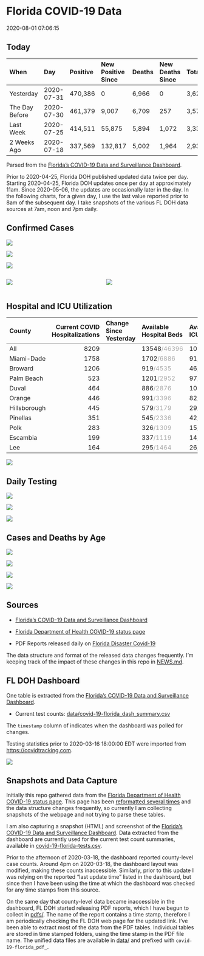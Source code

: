 Florida COVID-19 Data
================
2020-08-01 07:06:15

## Today

| When           | Day        | Positive | New Positive Since | Deaths | New Deaths Since | Total     |
| :------------- | :--------- | :------- | :----------------- | :----- | :--------------- | :-------- |
| Yesterday      | 2020-07-31 | 470,386  | 0                  | 6,966  | 0                | 3,628,088 |
| The Day Before | 2020-07-30 | 461,379  | 9,007              | 6,709  | 257              | 3,579,117 |
| Last Week      | 2020-07-25 | 414,511  | 55,875             | 5,894  | 1,072            | 3,336,377 |
| 2 Weeks Ago    | 2020-07-18 | 337,569  | 132,817            | 5,002  | 1,964            | 2,931,988 |

Parsed from the [Florida’s COVID-19 Data and Surveillance
Dashboard](https://fdoh.maps.arcgis.com/apps/opsdashboard/index.html#/8d0de33f260d444c852a615dc7837c86).

Prior to 2020-04-25, Florida DOH published updated data twice per day.
Starting 2020-04-25, Florida DOH updates once per day at approximately
11am. Since 2020-05-06, the updates are occasionally later in the day.
In the following charts, for a given day, I use the last value reported
prior to 8am of the subsequent day. I take snapshots of the various FL
DOH data sources at 7am, noon and 7pm daily.

## Confirmed Cases

![](plots/covid-19-florida-daily-test-changes.png)

![](plots/covid-19-florida-deaths-by-day.png)

![](plots/covid-19-florida-county-top-6.png)

<div class="columns">

<div class="column is-full-mobile">

![](plots/covid-19-florida-testing.png)

</div>

<div class="column is-full-mobile">

![](plots/covid-19-florida-total-positive.png)

</div>

</div>

## Hospital and ICU Utilization

| County       | Current COVID Hospitalizations | Change Since Yesterday | Available Hospital Beds                      | Available ICU Beds                         |
| :----------- | -----------------------------: | :--------------------- | :------------------------------------------- | :----------------------------------------- |
| All          |                           8209 |                        | 13548<span style="color: #aaa">/46396</span> | 1018<span style="color: #aaa">/5211</span> |
| Miami-Dade   |                           1758 |                        | 1702<span style="color: #aaa">/6886</span>   | 91<span style="color: #aaa">/886</span>    |
| Broward      |                           1206 |                        | 919<span style="color: #aaa">/4535</span>    | 46<span style="color: #aaa">/482</span>    |
| Palm Beach   |                            523 |                        | 1201<span style="color: #aaa">/2952</span>   | 97<span style="color: #aaa">/326</span>    |
| Duval        |                            464 |                        | 886<span style="color: #aaa">/2876</span>    | 103<span style="color: #aaa">/334</span>   |
| Orange       |                            446 |                        | 991<span style="color: #aaa">/3396</span>    | 82<span style="color: #aaa">/290</span>    |
| Hillsborough |                            445 |                        | 579<span style="color: #aaa">/3179</span>    | 29<span style="color: #aaa">/355</span>    |
| Pinellas     |                            351 |                        | 545<span style="color: #aaa">/2336</span>    | 42<span style="color: #aaa">/253</span>    |
| Polk         |                            283 |                        | 326<span style="color: #aaa">/1309</span>    | 15<span style="color: #aaa">/172</span>    |
| Escambia     |                            199 |                        | 337<span style="color: #aaa">/1119</span>    | 14<span style="color: #aaa">/133</span>    |
| Lee          |                            164 |                        | 295<span style="color: #aaa">/1464</span>    | 26<span style="color: #aaa">/115</span>    |

![](plots/covid-19-florida-icu-usage.png)

## Daily Testing

![](plots/covid-19-florida-tests-per-case.png)

<!-- ![](plots/covid-19-florida-change-new-cases.png) -->

![](plots/covid-19-florida-tests-percent-positive.png)

![](plots/covid-19-florida-test-and-case-growth.png)

## Cases and Deaths by Age

![](plots/covid-19-florida-weekly-events-by-age.png)

![](plots/covid-19-florida-age.png)

![](plots/covid-19-florida-age-deaths.png)

![](plots/covid-19-florida-age-sex.png)

## Sources

  - [Florida’s COVID-19 Data and Surveillance
    Dashboard](https://fdoh.maps.arcgis.com/apps/opsdashboard/index.html#/8d0de33f260d444c852a615dc7837c86)

  - [Florida Department of Health COVID-19 status
    page](http://www.floridahealth.gov/diseases-and-conditions/COVID-19/)

  - PDF Reports released daily on [Florida Disaster
    Covid-19](http://www.floridahealth.gov/diseases-and-conditions/COVID-19/)

The data structure and format of the released data changes frequently.
I’m keeping track of the impact of these changes in this repo in
[NEWS.md](NEWS.md).

## FL DOH Dashboard

One table is extracted from the [Florida’s COVID-19 Data and
Surveillance
Dashboard](https://fdoh.maps.arcgis.com/apps/opsdashboard/index.html#/8d0de33f260d444c852a615dc7837c86).

  - Current test counts:
    [data/covid-19-florida\_dash\_summary.csv](data/covid-19-florida_dash_summary.csv)

The `timestamp` column of indicates when the dashboard was polled for
changes.

Testing statistics prior to 2020-03-16 18:00:00 EDT were imported from
<https://covidtracking.com>.

![](screenshots/fodh_maps_arcgis_com__apps__opsdashboard.png)

## Snapshots and Data Capture

Initially this repo gathered data from the [Florida Department of Health
COVID-19 status
page](http://www.floridahealth.gov/diseases-and-conditions/COVID-19/).
This page has been [reformatted several
times](screenshots/floridahealth_gov__diseases-and-conditions__COVID-19.png)
and the data structure changes frequently, so currently I am collecting
snapshots of the webpage and not trying to parse these tables.

I am also capturing a snapshot (HTML) and screenshot of the [Florida’s
COVID-19 Data and Surveillance
Dashboard](https://fdoh.maps.arcgis.com/apps/opsdashboard/index.html#/8d0de33f260d444c852a615dc7837c86).
Data extracted from the dashboard are currently used for the current
test count summaries, available in
[covid-19-florida-tests.csv](covid-19-florida-tests.csv).

Prior to the afternoon of 2020-03-18, the dashboard reported
county-level case counts. Around 4pm on 2020-03-18, the dashboard layout
was modified, making these counts inaccessible. Similarly, prior to this
update I was relying on the reported “last update time” listed in the
dashboard, but since then I have been using the time at which the
dashboard was checked for any time stamps from this source.

On the same day that county-level data became inaccessible in the
dashboard, FL DOH started releasing PDF reports, which I have begun to
collect in [pdfs/](pdfs/). The name of the report contains a time stamp,
therefore I am periodically checking the FL DOH web page for the updated
link. I’ve been able to extract most of the data from the PDF tables.
Individual tables are stored in time stamped folders, using the time
stamp in the PDF file name. The unified data files are available in
[data/](data/) and prefixed with `covid-19-florida_pdf_`.
